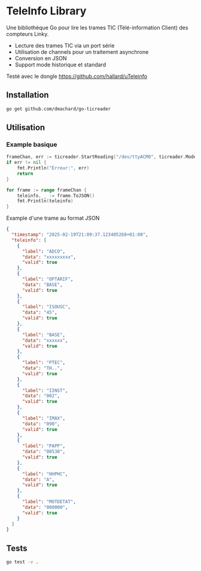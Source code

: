 # TeleInfo Library

Une bibliothèque Go pour lire les trames TIC (Télé-information Client) des compteurs Linky.
- Lecture des trames TIC via un port série
- Utilisation de channels pour un traitement asynchrone
- Conversion en JSON
- Support mode historique et standard

Testé avec le dongle https://github.com/hallard/uTeleinfo

## Installation

```bash
go get github.com/dmachard/go-ticreader
```

## Utilisation

### Example basique

```go
frameChan, err := ticreader.StartReading("/dev/ttyACM0", ticreader.ModeHistorical)
if err != nil {
    fmt.Println("Erreur:", err)
    return
}

for frame := range frameChan {
    teleinfo, _ := frame.ToJSON()
    fmt.Println(teleinfo)
}
```

Example d'une trame au format JSON

```json
{
  "timestamp": "2025-02-19T21:09:37.123405268+01:00",
  "teleinfo": [
    {
      "label": "ADCO",
      "data": "xxxxxxxxx",
      "valid": true
    },
    {
      "label": "OPTARIF",
      "data": "BASE",
      "valid": true
    },
    {
      "label": "ISOUSC",
      "data": "45",
      "valid": true
    },
    {
      "label": "BASE",
      "data": "xxxxxx",
      "valid": true
    },
    {
      "label": "PTEC",
      "data": "TH..",
      "valid": true
    },
    {
      "label": "IINST",
      "data": "002",
      "valid": true
    },
    {
      "label": "IMAX",
      "data": "090",
      "valid": true
    },
    {
      "label": "PAPP",
      "data": "00530",
      "valid": true
    },
    {
      "label": "HHPHC",
      "data": "A",
      "valid": true
    },
    {
      "label": "MOTDETAT",
      "data": "000000",
      "valid": true
    }
  ]
}
```

## Tests

```bash
go test -v .
```
